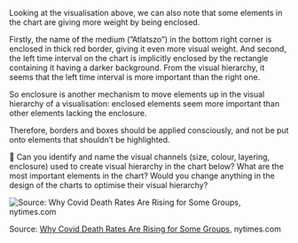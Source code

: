 Looking at the visualisation above, we can also note that some elements in the chart are giving more weight by being enclosed.

Firstly, the name of the medium (”Atlatszo”) in the bottom right corner is enclosed in thick red border, giving it even more visual weight. And second, the left time interval on the chart is implicitly enclosed by the rectangle containing it having a darker background. From the visual hierarchy, it seems that the left time interval is more important than the right one.

So enclosure is another mechanism to move elements up in the visual hierarchy of a visualisation: enclosed elements seem more important than other elements lacking the enclosure.

Therefore, borders and boxes should be applied consciously, and not be put onto elements that shouldn’t be highlighted.

<aside>
🔎 Can you identify and name the visual channels (size, colour, layering, enclosure) used to create visual hierarchy in the chart below? What are the most important elements in the chart? Would you change anything in the design of the charts to optimise their visual hierarchy?

</aside>

![Source: [Why Covid Death Rates Are Rising for Some Groups](https://www.nytimes.com/interactive/2021/12/28/us/covid-deaths.html), nytimes.com](Visual%20hierarchy%2032d60a2016ea4334ae0d7e2395559439/hierarchy-exercise.png)

Source: [Why Covid Death Rates Are Rising for Some Groups](https://www.nytimes.com/interactive/2021/12/28/us/covid-deaths.html), nytimes.com